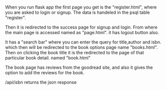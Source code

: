 When you run flask app the first page you get is the "register.html", where you are asked to login or signup.
The data is handeled in the psql table "register".

Then it is redirected to the success page for signup and login. From where the main page is accessed named as "page.html".
it has logout button also.

It has a "search bar" where you can enter the query for title,author and isbn. which then will be redirected to the book options page name "books.html".
Then on clicking the book title it is the redirected to the page of that particular book detail. named "book.html"

The book page has reviews from the goodread site, and also it gives the option to add the reviews for the book.

/api/isbn returns the json response